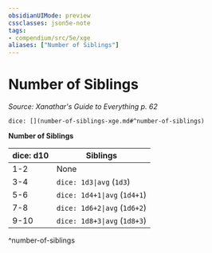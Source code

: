 ```yaml
---
obsidianUIMode: preview
cssclasses: json5e-note
tags:
- compendium/src/5e/xge
aliases: ["Number of Siblings"]
---
```

# Number of Siblings
*Source: Xanathar's Guide to Everything p. 62* 

`dice: [](number-of-siblings-xge.md#^number-of-siblings)`

**Number of Siblings**

| dice: d10 | Siblings |
|-----------|----------|
| 1-2 | None |
| 3-4 | `dice: 1d3\|avg` (`1d3`) |
| 5-6 | `dice: 1d4+1\|avg` (`1d4+1`) |
| 7-8 | `dice: 1d6+2\|avg` (`1d6+2`) |
| 9-10 | `dice: 1d8+3\|avg` (`1d8+3`) |
^number-of-siblings